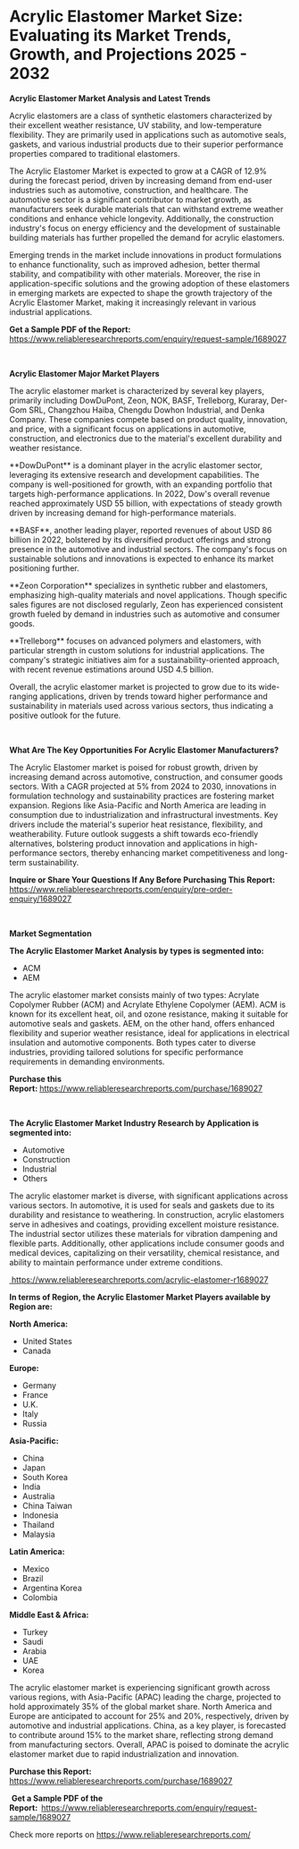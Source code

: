 <p><h1>Acrylic Elastomer Market Size: Evaluating its Market Trends, Growth, and Projections 2025 - 2032</h1></p><p><strong>Acrylic Elastomer Market Analysis and Latest Trends</strong></p>
<p><p>Acrylic elastomers are a class of synthetic elastomers characterized by their excellent weather resistance, UV stability, and low-temperature flexibility. They are primarily used in applications such as automotive seals, gaskets, and various industrial products due to their superior performance properties compared to traditional elastomers.</p><p>The Acrylic Elastomer Market is expected to grow at a CAGR of 12.9% during the forecast period, driven by increasing demand from end-user industries such as automotive, construction, and healthcare. The automotive sector is a significant contributor to market growth, as manufacturers seek durable materials that can withstand extreme weather conditions and enhance vehicle longevity. Additionally, the construction industry's focus on energy efficiency and the development of sustainable building materials has further propelled the demand for acrylic elastomers.</p><p>Emerging trends in the market include innovations in product formulations to enhance functionality, such as improved adhesion, better thermal stability, and compatibility with other materials. Moreover, the rise in application-specific solutions and the growing adoption of these elastomers in emerging markets are expected to shape the growth trajectory of the Acrylic Elastomer Market, making it increasingly relevant in various industrial applications.</p></p>
<p><strong>Get a Sample PDF of the Report:&nbsp;</strong> <a href="https://www.reliableresearchreports.com/enquiry/request-sample/1689027?utm_campaign=2802&utm_medium=2&utm_source=Github&utm_content=ia&utm_term=01042025&utm_id=acrylic-elastomer">https://www.reliableresearchreports.com/enquiry/request-sample/1689027</a></p>
<p>&nbsp;</p>
<p><strong>Acrylic Elastomer Major Market Players</strong></p>
<p><p>The acrylic elastomer market is characterized by several key players, primarily including DowDuPont, Zeon, NOK, BASF, Trelleborg, Kuraray, Der-Gom SRL, Changzhou Haiba, Chengdu Dowhon Industrial, and Denka Company. These companies compete based on product quality, innovation, and price, with a significant focus on applications in automotive, construction, and electronics due to the material's excellent durability and weather resistance.</p><p>**DowDuPont** is a dominant player in the acrylic elastomer sector, leveraging its extensive research and development capabilities. The company is well-positioned for growth, with an expanding portfolio that targets high-performance applications. In 2022, Dow's overall revenue reached approximately USD 55 billion, with expectations of steady growth driven by increasing demand for high-performance materials.</p><p>**BASF**, another leading player, reported revenues of about USD 86 billion in 2022, bolstered by its diversified product offerings and strong presence in the automotive and industrial sectors. The company's focus on sustainable solutions and innovations is expected to enhance its market positioning further.</p><p>**Zeon Corporation** specializes in synthetic rubber and elastomers, emphasizing high-quality materials and novel applications. Though specific sales figures are not disclosed regularly, Zeon has experienced consistent growth fueled by demand in industries such as automotive and consumer goods.</p><p>**Trelleborg** focuses on advanced polymers and elastomers, with particular strength in custom solutions for industrial applications. The company's strategic initiatives aim for a sustainability-oriented approach, with recent revenue estimations around USD 4.5 billion.</p><p>Overall, the acrylic elastomer market is projected to grow due to its wide-ranging applications, driven by trends toward higher performance and sustainability in materials used across various sectors, thus indicating a positive outlook for the future.</p></p>
<p>&nbsp;</p>
<p><strong>What Are The Key Opportunities For Acrylic Elastomer Manufacturers?</strong></p>
<p><p>The Acrylic Elastomer market is poised for robust growth, driven by increasing demand across automotive, construction, and consumer goods sectors. With a CAGR projected at 5% from 2024 to 2030, innovations in formulation technology and sustainability practices are fostering market expansion. Regions like Asia-Pacific and North America are leading in consumption due to industrialization and infrastructural investments. Key drivers include the material's superior heat resistance, flexibility, and weatherability. Future outlook suggests a shift towards eco-friendly alternatives, bolstering product innovation and applications in high-performance sectors, thereby enhancing market competitiveness and long-term sustainability.</p></p>
<p><strong>Inquire or Share Your Questions If Any Before Purchasing This Report:</strong> <a href="https://www.reliableresearchreports.com/enquiry/pre-order-enquiry/1689027?utm_campaign=2802&utm_medium=2&utm_source=Github&utm_content=ia&utm_term=01042025&utm_id=acrylic-elastomer">https://www.reliableresearchreports.com/enquiry/pre-order-enquiry/1689027</a></p>
<p>&nbsp;</p>
<p><strong>Market Segmentation</strong></p>
<p><strong>The Acrylic Elastomer Market Analysis by types is segmented into:</strong></p>
<p><ul><li>ACM</li><li>AEM</li></ul></p>
<p><p>The acrylic elastomer market consists mainly of two types: Acrylate Copolymer Rubber (ACM) and Acrylate Ethylene Copolymer (AEM). ACM is known for its excellent heat, oil, and ozone resistance, making it suitable for automotive seals and gaskets. AEM, on the other hand, offers enhanced flexibility and superior weather resistance, ideal for applications in electrical insulation and automotive components. Both types cater to diverse industries, providing tailored solutions for specific performance requirements in demanding environments.</p></p>
<p><strong>Purchase this Report:&nbsp;</strong><a href="https://www.reliableresearchreports.com/purchase/1689027?utm_campaign=2802&utm_medium=2&utm_source=Github&utm_content=ia&utm_term=01042025&utm_id=acrylic-elastomer">https://www.reliableresearchreports.com/purchase/1689027</a></p>
<p>&nbsp;</p>
<p><strong>The Acrylic Elastomer Market Industry Research by Application is segmented into:</strong></p>
<p><ul><li>Automotive</li><li>Construction</li><li>Industrial</li><li>Others</li></ul></p>
<p><p>The acrylic elastomer market is diverse, with significant applications across various sectors. In automotive, it is used for seals and gaskets due to its durability and resistance to weathering. In construction, acrylic elastomers serve in adhesives and coatings, providing excellent moisture resistance. The industrial sector utilizes these materials for vibration dampening and flexible parts. Additionally, other applications include consumer goods and medical devices, capitalizing on their versatility, chemical resistance, and ability to maintain performance under extreme conditions.</p></p>
<p><a href="https://www.reliableresearchreports.com/acrylic-elastomer-r1689027?utm_campaign=2802&utm_medium=2&utm_source=Github&utm_content=ia&utm_term=01042025&utm_id=acrylic-elastomer">&nbsp;https://www.reliableresearchreports.com/acrylic-elastomer-r1689027</a></p>
<p><strong>In terms of Region, the Acrylic Elastomer Market Players available by Region are:</strong></p>
<p>
    <p> <strong> North America: </strong>
        <ul>
            <li>United States</li>
            <li>Canada</li>
        </ul>
        </p> 
    <p> <strong> Europe: </strong>
        <ul>
            <li>Germany</li>
            <li>France</li>
            <li>U.K.</li>
            <li>Italy</li>
            <li>Russia</li>
        </ul>
        </p> 
    <p> <strong> Asia-Pacific: </strong>
        <ul>
            <li>China</li>
            <li>Japan</li>
            <li>South Korea</li>
            <li>India</li>
            <li>Australia</li>
            <li>China Taiwan</li>
            <li>Indonesia</li>
            <li>Thailand</li>
            <li>Malaysia</li>
        </ul>
        </p> 
    <p> <strong> Latin America: </strong>
        <ul>
            <li>Mexico</li>
            <li>Brazil</li>
            <li>Argentina Korea</li>
            <li>Colombia</li>
        </ul>
        </p> 
    <p> <strong> Middle East & Africa: </strong>
        <ul>
            <li>Turkey</li>
            <li>Saudi</li>
            <li>Arabia</li>
            <li>UAE</li>
            <li>Korea</li>
        </ul>
    </p>
    </p>
<p><p>The acrylic elastomer market is experiencing significant growth across various regions, with Asia-Pacific (APAC) leading the charge, projected to hold approximately 35% of the global market share. North America and Europe are anticipated to account for 25% and 20%, respectively, driven by automotive and industrial applications. China, as a key player, is forecasted to contribute around 15% to the market share, reflecting strong demand from manufacturing sectors. Overall, APAC is poised to dominate the acrylic elastomer market due to rapid industrialization and innovation.</p></p>
<p><strong>Purchase this Report: </strong><a href="https://www.reliableresearchreports.com/purchase/1689027?utm_campaign=2802&utm_medium=2&utm_source=Github&utm_content=ia&utm_term=01042025&utm_id=acrylic-elastomer">https://www.reliableresearchreports.com/purchase/1689027</a></p>
<p>&nbsp;<strong>Get a Sample PDF of the Report:&nbsp;&nbsp;</strong><a href="https://www.reliableresearchreports.com/enquiry/request-sample/1689027?utm_campaign=2802&utm_medium=2&utm_source=Github&utm_content=ia&utm_term=01042025&utm_id=acrylic-elastomer">https://www.reliableresearchreports.com/enquiry/request-sample/1689027</a></p>
<p><strong></strong></p>
<p>Check more reports on <a href="https://www.reliableresearchreports.com/?utm_campaign=2802&utm_medium=2&utm_source=Github&utm_content=ia&utm_term=01042025&utm_id=acrylic-elastomer">https://www.reliableresearchreports.com/</a></p>